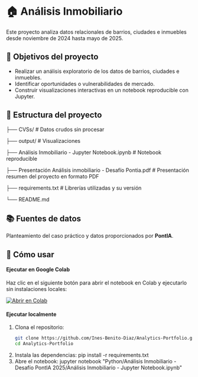 # 🏠 Análisis Inmobiliario

Este proyecto analiza datos relacionales de barrios, ciudades e inmuebles desde noviembre de 2024 hasta mayo de 2025.



## 🎯 Objetivos del proyecto

- Realizar un análisis exploratorio de los datos de barrios, ciudades e inmuebles.
- Identificar oportunidades o vulnerabilidades de mercado.
- Construir visualizaciones interactivas en un notebook reproducible con Jupyter.



## 📂 Estructura del proyecto
├── CVSs/ # Datos crudos sin procesar

├── output/ # Visualizaciones

├── Análisis Inmobiliario - Jupyter Notebook.ipynb # Notebook reproducible

├── Presentación Análisis inmobiliario - Desafío Pontia.pdf # Presentación resumen del proyecto en formato PDF

├── requirements.txt # Librerías utilizadas y su versión

└── README.md



## 📚 Fuentes de datos

Planteamiento del caso práctico y datos proporcionados por **PontIA**.



## 🚀 Cómo usar

#### Ejecutar en Google Colab

Haz clic en el siguiente botón para abrir el notebook en Colab y ejecutarlo sin instalaciones locales:

[![Abrir en Colab](https://colab.research.google.com/assets/colab-badge.svg)](https://colab.research.google.com/github/Ines-Benito-Diaz/Analytics-Portfolio/blob/main/Python/Análisis%20Inmobiliario%20-%20Desafío%20PontIA%202025/Análisis%20Inmobiliario%20-%20Jupyter%20Notebook.ipynb)


#### Ejecutar localmente

1. Clona el repositorio:
   ```bash
   git clone https://github.com/Ines-Benito-Diaz/Analytics-Portfolio.git
   cd Analytics-Portfolio
2. Instala las dependencias:
   pip install -r requirements.txt
4. Abre el notebook:
   jupyter notebook "Python/Análisis Inmobiliario - Desafío PontIA 2025/Análisis Inmobiliario - Jupyter Notebook.ipynb"


